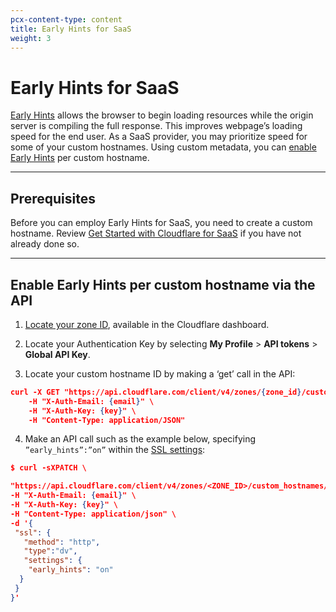 ```yaml
---
pcx-content-type: content
title: Early Hints for SaaS
weight: 3
---
```


# Early Hints for SaaS

[Early Hints](/cache/about/early-hints/) allows the browser to begin loading resources while the origin server is compiling the full response. This improves webpage’s loading speed for the end user. As a SaaS provider, you may prioritize speed for some of your custom hostnames. Using custom metadata, you can [enable Early Hints](/cache/about/early-hints/#enabling-early-hints) per custom hostname.

---

## Prerequisites

Before you can employ Early Hints for SaaS, you need to create a custom hostname. Review [Get Started with Cloudflare for SaaS](/cloudflare-for-saas/getting-started/) if you have not already done so.

---

## Enable Early Hints per custom hostname via the API

1. [Locate your zone ID](/fundamentals/get-started/basic-tasks/find-account-and-zone-ids/), available in the Cloudflare dashboard.

2. Locate your Authentication Key by selecting **My Profile** > **API tokens** > **Global API Key**.

3. Locate your custom hostname ID by making a ‘get’ call in the API:

```json
curl -X GET "https://api.cloudflare.com/client/v4/zones/{zone_id}/custom_hostnames" \
    -H "X-Auth-Email: {email}" \
    -H "X-Auth-Key: {key}" \
    -H "Content-Type: application/JSON"

```

4. Make an API call such as the example below, specifying `”early_hints”:”on”` within the [SSL settings](https://api.cloudflare.com/#custom-hostname-for-a-zone-create-custom-hostname):

```json
$ curl -sXPATCH \

"https://api.cloudflare.com/client/v4/zones/<ZONE_ID>/custom_hostnames/<HOSTNAME_ID>" \
-H "X-Auth-Email: {email}" \
-H "X-Auth-Key: {key}" \
-H "Content-Type: application/json" \
-d '{
 "ssl": {
   "method": "http",
   "type":"dv",
   "settings": {
    "early_hints": "on"
  }
 }
}'

```
